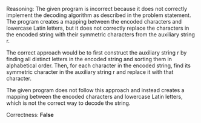 Reasoning: 
The given program is incorrect because it does not correctly implement the decoding algorithm as described in the problem statement. The program creates a mapping between the encoded characters and lowercase Latin letters, but it does not correctly replace the characters in the encoded string with their symmetric characters from the auxiliary string r.

The correct approach would be to first construct the auxiliary string r by finding all distinct letters in the encoded string and sorting them in alphabetical order. Then, for each character in the encoded string, find its symmetric character in the auxiliary string r and replace it with that character.

The given program does not follow this approach and instead creates a mapping between the encoded characters and lowercase Latin letters, which is not the correct way to decode the string.

Correctness: **False**